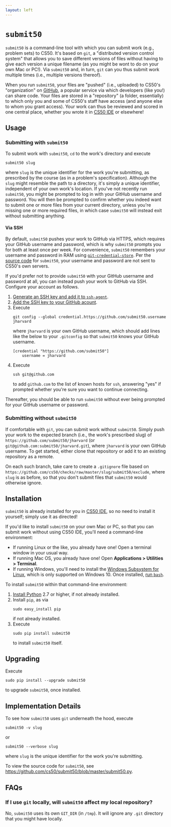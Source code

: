 ```yaml
---
layout: left
---
```


# `submit50`

`submit50` is a command-line tool with which you can submit work (e.g., problem sets) to CS50. It's based on `git`, a "distributed version control system" that allows you to save different versions of files without having to give each version a unique filename (as you might be wont to do on your own Mac or PC!). Via `submit50` and, in turn, `git` can you thus submit work multiple times (i.e., multiple versions thereof).

When you run `submit50`, your files are "pushed" (i.e., uploaded) to CS50's "organization" on [GitHub](https://github.com/), a popular service via which developers (like you!) can share code. Your files are stored in a "repository" (a folder, essentially) to which only you and some of CS50's staff have access (and anyone else to whom you grant access). Your work can thus be reviewed and scored in one central place, whether you wrote it in [CS50 IDE](https://cs50.io/) or elsewhere!

## Usage

### Submitting with `submit50`

To submit work with `submit50`, `cd` to the work's directory and execute

```
submit50 slug
```

where `slug` is the unique identifier for the work you're submitting, as prescribed by the course (as in a problem's specification). Although the `slug` might resemble the path to a directory, it's simply a unique identifier, independent of your own work's location. If you've not recently run `submit50`, you might be prompted to log in with your GitHub username and password. You will then be prompted to confirm whether you indeed want to submit one or more files from your current directory, unless you're missing one or more required files, in which case `submit50` will instead exit without submitting anything.

#### Via SSH

By default, `submit50` pushes your work to GitHub via HTTPS, which requires your GitHub username and password, which is why `submit50` prompts you for both at least once per week. For convenience, `submit50` remembers your username and password in RAM using [`git-credential-store`](https://git-scm.com/docs/git-credential-store/). Per the [source code](https://github.com/cs50/submit50/blob/master/submit50.py) for `submit50`, your username and password are not sent to CS50's own servers.

If you'd prefer not to provide `submit50` with your GitHub username and password at all, you can instead push your work to GitHub via SSH. Configure your account as follows.

1. [Generate an SSH key and add it to `ssh-agent`](https://help.github.com/articles/generating-a-new-ssh-key-and-adding-it-to-the-ssh-agent/).
1. [Add the SSH key to your GitHub acount](https://help.github.com/articles/adding-a-new-ssh-key-to-your-github-account/).
1. Execute
   ```
   git config --global credential.https://github.com/submit50.username jharvard
   ```
   where `jharvard` is your own GitHub username, which should add lines like the below to your `.gitconfig` so that `submit50` knows your GitHub username.
   ```
   [credential "https://github.com/submit50"]
       username = jharvard
   ```
1. Execute 
   ```
   ssh git@github.com
   ```
   to add `github.com` to the list of known hosts for `ssh`, answering "yes" if prompted whether you're sure you want to continue connecting. 

Thereafter, you should be able to run `submit50` without ever being prompted for your GitHub username or password. 

### Submitting without `submit50`

If comfortable with `git`, you can submit work without `submit50`. Simply push your work to the expected branch (i.e., the work's prescribed slug) of `https://github.com/submit50/jharvard` (or `git@github.com:submit50/jharvard.git`), where `jharvard` is your own GitHub username. To get started, either clone that repository or add it to an existing repository as a remote.

On each such branch, take care to create a `.gitignore` file based on `https://github.com/cs50/checks/raw/master/slug/submit50/exclude`, where `slug` is as before, so that you don't submit files that `submit50` would otherwise ignore.

## Installation

`submit50` is already installed for you in [CS50 IDE](https://cs50.io/), so no need to install it yourself; simply use it as directed!

If you'd like to install `submit50` on your own Mac or PC, so that you can submit work without using CS50 IDE, you'll need a command-line environment:

- If running Linux or the like, you already have one! Open a terminal window in your usual way.
- If running Mac OS, you already have one! Open **Applications > Utilities > Terminal**.
- If running Windows, you'll need to install the [Windows Subsystem for Linux](https://msdn.microsoft.com/commandline/wsl/about), which is only supported on Windows 10. Once installed, [run `bash`](https://blogs.windows.com/buildingapps/2016/03/30/run-bash-on-ubuntu-on-windows/).

To install `submit50` within that command-line environment:

1. [Install Python](https://www.python.org/downloads/) 2.7 or higher, if not already installed.
1. Install `pip`, as via 
   ```
   sudo easy_install pip
   ```
   if not already installed.
1. Execute 
   ```
   sudo pip install submit50
   ```
   to install `submit50` itself.

## Upgrading

Execute

```
sudo pip install --upgrade submit50
```

to upgrade `submit50`, once installed.

## Implementation Details

To see how `submit50` uses `git` underneath the hood, execute
```
submit50 -v slug
```
or
```
submit50 --verbose slug
```
where `slug` is the unique identifier for the work you're submitting.

To view the source code for `submit50`, see <https://github.com/cs50/submit50/blob/master/submit50.py>.

## FAQs

### If I use `git` locally, will `submit50` affect my local repository?

No, `submit50` uses its own `GIT_DIR` (in `/tmp`). It will ignore any `.git` directory that you might have locally.
